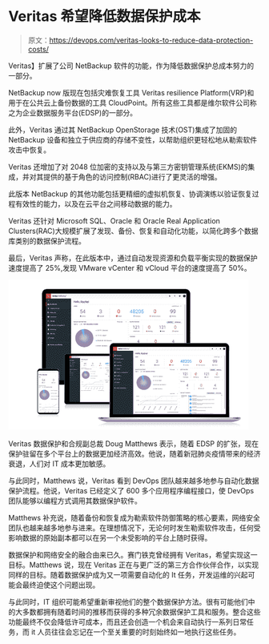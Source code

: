 # Veritas 希望降低数据保护成本

> 原文：<https://devops.com/veritas-looks-to-reduce-data-protection-costs/>

Veritas】扩展了公司 NetBackup 软件的功能，作为降低数据保护总成本努力的一部分。

NetBackup now 版现在包括灾难恢复工具 Veritas resilience Platform(VRP)和用于在公共云上备份数据的工具 CloudPoint。所有这些工具都是维尔软件公司称之为企业数据服务平台(EDSP)的一部分。

此外，Veritas 通过其 NetBackup OpenStorage 技术(OST)集成了加固的 NetBackup 设备和独立于供应商的存储不变性，以帮助组织更轻松地从勒索软件攻击中恢复。

Veritas 还增加了对 2048 位加密的支持以及与第三方密钥管理系统(EKMS)的集成，并对其提供的基于角色的访问控制(RBAC)进行了更灵活的增强。

此版本 NetBackup 的其他功能包括更精细的虚拟机恢复、协调演练以验证恢复过程有效性的能力，以及在云平台之间移动数据的能力。

Veritas 还针对 Microsoft SQL、Oracle 和 Oracle Real Application Clusters(RAC)大规模扩展了发现、备份、恢复和自动化功能，以简化跨多个数据库类别的数据保护流程。

最后，Veritas 声称，在此版本中，通过自动发现资源和负载平衡实现的数据保护速度提高了 25%,发现 VMware vCenter 和 vCloud 平台的速度提高了 50%。

![](img/dcabdbcea9846b0c2dfe8dd2c880cb0b.png)

Veritas 数据保护和合规副总裁 Doug Matthews 表示，随着 EDSP 的扩张，现在保护驻留在多个平台上的数据更加经济高效。他说，随着新冠肺炎疫情带来的经济衰退，人们对 IT 成本更加敏感。

与此同时，Matthews 说，Veritas 看到 DevOps 团队越来越多地参与自动化数据保护流程。他说，Veritas 已经定义了 600 多个应用程序编程接口，使 DevOps 团队能够以编程方式调用其数据保护软件。

Matthews 补充说，随着备份和恢复成为勒索软件防御策略的核心要素，网络安全团队也越来越多地参与进来。在理想情况下，无论何时发生勒索软件攻击，任何受影响数据的原始副本都可以在另一个未受影响的平台上随时获得。

数据保护和网络安全的融合由来已久。赛门铁克曾经拥有 Veritas，希望实现这一目标。Matthews 说，现在 Veritas 正在与更广泛的第三方合作伙伴合作，以实现同样的目标。随着数据保护成为又一项需要自动化的 It 任务，开发运维的兴起可能会最终迫使这个问题出现。

与此同时，IT 组织可能希望重新审视他们的整个数据保护方法。很有可能他们中的大多数都拥有随着时间的推移而获得的多种冗余数据保护工具和服务。整合这些功能最终不仅会降低许可成本，而且还会创造一个机会来自动执行一系列日常任务，而 it 人员往往会忘记在一个至关重要的时刻始终如一地执行这些任务。
